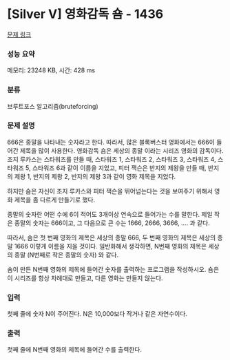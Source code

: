 # [Silver V] 영화감독 숌 - 1436 

[문제 링크](https://www.acmicpc.net/problem/1436) 

### 성능 요약

메모리: 23248 KB, 시간: 428 ms

### 분류

브루트포스 알고리즘(bruteforcing)

### 문제 설명

<p>666은 종말을 나타내는 숫자라고 한다. 따라서, 많은 블록버스터 영화에서는 666이 들어간 제목을 많이 사용한다. 영화감독 숌은 세상의 종말 이라는 시리즈 영화의 감독이다. 조지 루카스는 스타워즈를 만들 때, 스타워즈 1, 스타워즈 2, 스타워즈 3, 스타워즈 4, 스타워즈 5, 스타워즈 6과 같이 이름을 지었고, 피터 잭슨은 반지의 제왕을 만들 때, 반지의 제왕 1, 반지의 제왕 2, 반지의 제왕 3과 같이 영화 제목을 지었다.</p>

<p>하지만 숌은 자신이 조지 루카스와 피터 잭슨을 뛰어넘는다는 것을 보여주기 위해서 영화 제목을 좀 다르게 만들기로 했다.</p>

<p>종말의 숫자란 어떤 수에 6이 적어도 3개이상 연속으로 들어가는 수를 말한다. 제일 작은 종말의 숫자는 666이고, 그 다음으로 큰 수는 1666, 2666, 3666, .... 과 같다.</p>

<p>따라서, 숌은 첫 번째 영화의 제목은 세상의 종말 666, 두 번째 영화의 제목은 세상의 종말 1666 이렇게 이름을 지을 것이다. 일반화해서 생각하면, N번째 영화의 제목은 세상의 종말 (N번째로 작은 종말의 숫자) 와 같다.</p>

<p>숌이 만든 N번째 영화의 제목에 들어간 숫자를 출력하는 프로그램을 작성하시오. 숌은 이 시리즈를 항상 차례대로 만들고, 다른 영화는 만들지 않는다.</p>

### 입력 

 <p>첫째 줄에 숫자 N이 주어진다. N은 10,000보다 작거나 같은 자연수이다.</p>

### 출력 

 <p>첫째 줄에 N번째 영화의 제목에 들어간 수를 출력한다.</p>

